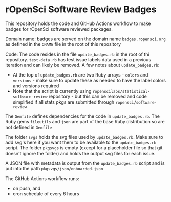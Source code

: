 rOpenSci Software Review Badges
===============================

This repository holds the code and GitHub Actions workflow to make badges for rOpenSci software reviewed packages.

Domain name: badges are served on the domain name `badges.ropensci.org` as defined in the `CNAME` file in the root of this repository

Code: The code resides in the file `update_badges.rb` in the root of thi repository. `test-data.rb` has test issue labels data used in a previous iteration and can likely be removed. A few notes about `update_badges.rb`:

- At the top of `update_badges.rb` are two Ruby arrays - `colors` and `versions` - make sure to update these as needed to have the label colors and versions required
- Note that the script is currently using `ropenscilabs/statistical-software-review` repository - but this can be removed and code simplified if all stats pkgs are submitted through `ropensci/software-review`

The `Gemfile` defines dependencies for the code in `update_badges.rb`. The Ruby gems `fileutils` and `json` are part of the base Ruby distribution so are not defined in `Gemfile`

The folder `svgs` holds the svg files used by `update_badges.rb`. Make sure to add svg's here if you want them to be available to the `update_badges.rb` script. The folder `pkgsvgs` is empty (except for a placeholder file so that git doesn't ignore the folder) and holds the output svg files for each issue.

A JSON file with metadata is output from the `update_badges.rb` script and is put into the path `pkgsvgs/json/onboarded.json`

The GitHub Actions workflow runs: 

- on push, and
- cron schedule of every 6 hours
